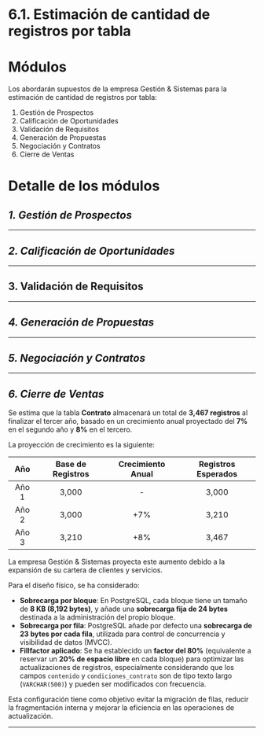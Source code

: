 # 6.1. Estimación de cantidad de registros por tabla

# Módulos
Los abordarán supuestos de la empresa Gestión & Sistemas para la estimación de cantidad de registros por tabla:

1. Gestión de Prospectos  
2. Calificación de Oportunidades  
3. Validación de Requisitos  
4. Generación de Propuestas  
5. Negociación y Contratos  
6. Cierre de Ventas

# Detalle de los módulos

## *1. Gestión de Prospectos*


---

## *2. Calificación de Oportunidades*


---

## 3. Validación de Requisitos


---

## *4. Generación de Propuestas*


---

## *5. Negociación y Contratos*


---

## *6. Cierre de Ventas*

Se estima que la tabla **Contrato** almacenará un total de **3,467 registros** al finalizar el tercer año, basado en un crecimiento anual proyectado del **7%** en el segundo año y **8%** en el tercero.

La proyección de crecimiento es la siguiente:

| **Año** | **Base de Registros** | **Crecimiento Anual** | **Registros Esperados** |
|:-------:|:---------------------:|:---------------------:|:-----------------------:|
| Año 1   | 3,000                  | -                     | 3,000                   |
| Año 2   | 3,000                  | +7%                   | 3,210                   |
| Año 3   | 3,210                  | +8%                   | 3,467                   |

La empresa Gestión & Sistemas proyecta este aumento debido a la expansión de su cartera de clientes y servicios.

Para el diseño físico, se ha considerado:

- **Sobrecarga por bloque**: En PostgreSQL, cada bloque tiene un tamaño de **8 KB (8,192 bytes)**, y añade una **sobrecarga fija de 24 bytes** destinada a la administración del propio bloque.
- **Sobrecarga por fila**: PostgreSQL añade por defecto una **sobrecarga de 23 bytes por cada fila**, utilizada para control de concurrencia y visibilidad de datos (MVCC).
- **Fillfactor aplicado**: Se ha establecido un **factor del 80%** (equivalente a reservar un **20% de espacio libre** en cada bloque) para optimizar las actualizaciones de registros, especialmente considerando que los campos `contenido` y `condiciones_contrato` son de tipo texto largo (`VARCHAR(500)`) y pueden ser modificados con frecuencia.

Esta configuración tiene como objetivo evitar la migración de filas, reducir la fragmentación interna y mejorar la eficiencia en las operaciones de actualización.

---


